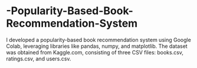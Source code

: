 # -Popularity-Based-Book-Recommendation-System
I developed a popularity-based book recommendation system using Google Colab, leveraging libraries like pandas, numpy, and matplotlib. The dataset was obtained from Kaggle.com, consisting of three CSV files: books.csv, ratings.csv, and users.csv.
